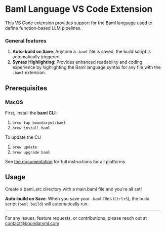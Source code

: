 # Baml Language VS Code Extension

This VS Code extension provides support for the Baml language used to define function-based LLM pipelines.

### General features

1. **Auto-build on Save**: Anytime a `.baml` file is saved, the build script is automatically triggered.
2. **Syntax Highlighting**: Provides enhanced readability and coding experience by highlighting the Baml language syntax for any file with the `.baml` extension.

## Prerequisites

### MacOS

First, install the **baml CLI**:

1. `brew tap boundaryml/baml`
2. `brew install baml`

To update the CLI

1. `brew update`
2. `brew upgrade baml`

See [the documentation](https://docs.boundaryml.com/mdx/installation) for full instructions for all platforms

## Usage

Create a baml_src directory with a main.baml file and you're all set!

**Auto-build on Save**:
When you save your `.baml` files (`Ctrl+S`), the build script (`baml build`) will automatically run.

---

For any issues, feature requests, or contributions, please reach out at contact@boundaryml.com
